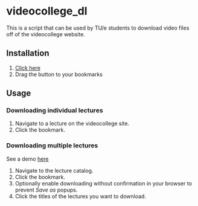 # videocollege_dl
This is a script that can be used by TU/e students to download video files off of the videocollege website.

## Installation

1. [Click here](https://tobiaqs.github.io/videocollege_dl/)
2. Drag the button to your bookmarks

## Usage
### Downloading individual lectures

1. Navigate to a lecture on the videocollege site.
2. Click the bookmark.

### Downloading multiple lectures

See a demo [here](https://tobiaqs.github.io/videocollege_dl/demo.html)

1. Navigate to the lecture catalog.
2. Click the bookmark.
3. Optionally enable downloading without confirmation in your browser to prevent *Save as* popups.
4. Click the titles of the lectures you want to download.